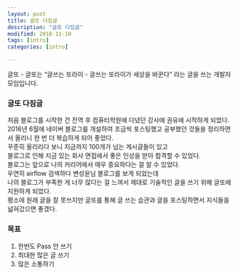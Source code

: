 ```yaml
---
layout: post
title: 글또 다짐글
description: "글또 다짐글"
modified: 2018-11-10
tags: [intro]
categories: [intro]

---
```


글또 - 글또는 “글쓰는 또라이 - 글쓰는 또라이가 세상을 바꾼다” 라는 글을 쓰는 개발자 모임입니다.


### 글또 다짐글 

처음 블로그를 시작한 건 전역 후 컴퓨터학원에 다녔던 강사에 권유에 시작하게 되었다.<br>
2016년 6월에 네이버 블로그를 개설하여 조금씩 포스팅했고 공부했던 것들을 정리하면서 올리니 한 번 더 복습하게 되어 좋았다.<br> 
꾸준히 올리리다 보니 지금까지 100개가 넘는 게시글들이 있고<br>
블로그로 인해 지금 있는 회사 면접에서 좋은 인상을 받아 합격할 수 있었다.<br>
블로그는 앞으로 나의 커리어에서 매우 중요하다는 걸 알 수 있었다.<br>
우연히 airflow 검색하다 변성윤님 블로그를 보게 되었는데<br> 
나의 블로그가 부족한 게 너무 많다는 걸 느껴서 제대로 기술적인 글을 쓰기 위해 
글또에 지원하게 되었다.<br>
평소에 원래 글을 잘 못쓰지만 글또를 통해 글 쓰는 습관과 글을 포스팅하면서 지식들을 넓혀갔으면 좋겠다.  


### 목표 

1. 한번도 Pass 안 쓰기 
2. 최대한 많은 글 쓰기 
3. 많은 소통하기 

